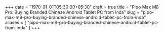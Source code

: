 +++
date = "1970-01-01T05:30:00+05:30"
draft = true
title = "Pipo Max M8 Pro: Buying Branded Chinese Android Tablet PC from Inda"
slug = "pipo-max-m8-pro-buying-branded-chinese-android-tablet-pc-from-inda"
aliases = [
	"pipo-max-m8-pro-buying-branded-chinese-android-tablet-pc-from-inda"
]
+++
